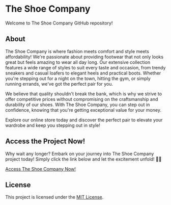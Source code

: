 # The Shoe Company

Welcome to The Shoe Company GitHub repository! 

## About

The Shoe Company is where fashion meets comfort and style meets affordability! We're passionate about providing footwear that not only looks great but feels amazing to wear all day long. Our extensive collection features a wide range of styles to suit every taste and occasion, from trendy sneakers and casual loafers to elegant heels and practical boots. Whether you're stepping out for a night on the town, hitting the gym, or simply running errands, we've got the perfect pair for you.

We believe that quality shouldn't break the bank, which is why we strive to offer competitive prices without compromising on the craftsmanship and durability of our shoes. With The Shoe Company, you can step out in confidence, knowing that you're getting exceptional value for your money.

Explore our online store today and discover the perfect pair to elevate your wardrobe and keep you stepping out in style!

## Access the Project Now!

Why wait any longer? Embark on your journey into The Shoe Company project today! Simply click the link below and let the excitement unfold! 🎉🔗

[Access The Shoe Company Now!](https://main--myshoecomapny.netlify.app/)

## License

This project is licensed under the [MIT License](LICENSE).

